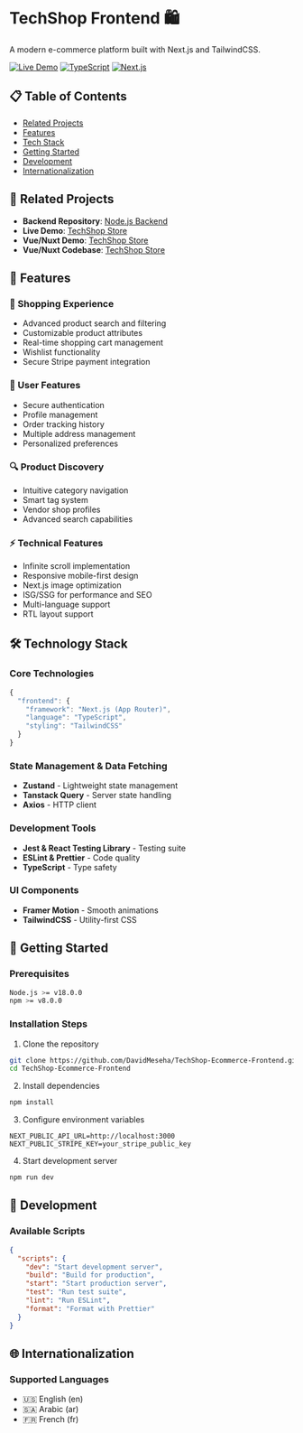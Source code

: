 # TechShop Frontend 🛍️

A modern e-commerce platform built with Next.js and TailwindCSS.

[![Live Demo](https://img.shields.io/badge/demo-live-green)](https://techshop-commerce.vercel.app/)
[![TypeScript](https://img.shields.io/badge/TypeScript-007ACC?logo=typescript&logoColor=white)](https://www.typescriptlang.org/)
[![Next.js](https://img.shields.io/badge/Next.js-black?logo=next.js&logoColor=white)](https://nextjs.org/)

## 📋 Table of Contents

- [Related Projects](#-related-projects)
- [Features](#-features)
- [Tech Stack](#-technology-stack)
- [Getting Started](#-getting-started)
- [Development](#-development)
- [Internationalization](#-internationalization)

## 🔗 Related Projects

- **Backend Repository**: [Node.js Backend](https://github.com/DavidMeseha/allInOne-myShop-back)
- **Live Demo**: [TechShop Store](https://techshop-commerce.vercel.app/)
- **Vue/Nuxt Demo**: [TechShop Store](https://techshop-commerce.vercel.app/)
- **Vue/Nuxt Codebase**: [TechShop Store](https://github.com/DavidMeseha/myshop-nuxt)

## 🎯 Features

### 🛒 Shopping Experience

- Advanced product search and filtering
- Customizable product attributes
- Real-time shopping cart management
- Wishlist functionality
- Secure Stripe payment integration

### 👤 User Features

- Secure authentication
- Profile management
- Order tracking history
- Multiple address management
- Personalized preferences

### 🔍 Product Discovery

- Intuitive category navigation
- Smart tag system
- Vendor shop profiles
- Advanced search capabilities

### ⚡ Technical Features

- Infinite scroll implementation
- Responsive mobile-first design
- Next.js image optimization
- ISG/SSG for performance and SEO
- Multi-language support
- RTL layout support

## 🛠️ Technology Stack

### Core Technologies

```typescript
{
  "frontend": {
    "framework": "Next.js (App Router)",
    "language": "TypeScript",
    "styling": "TailwindCSS"
  }
}
```

### State Management & Data Fetching

- **Zustand** - Lightweight state management
- **Tanstack Query** - Server state handling
- **Axios** - HTTP client

### Development Tools

- **Jest & React Testing Library** - Testing suite
- **ESLint & Prettier** - Code quality
- **TypeScript** - Type safety

### UI Components

- **Framer Motion** - Smooth animations
- **TailwindCSS** - Utility-first CSS

## 🚀 Getting Started

### Prerequisites

```bash
Node.js >= v18.0.0
npm >= v8.0.0
```

### Installation Steps

1. Clone the repository

```bash
git clone https://github.com/DavidMeseha/TechShop-Ecommerce-Frontend.git
cd TechShop-Ecommerce-Frontend
```

2. Install dependencies

```bash
npm install
```

3. Configure environment variables

```env
NEXT_PUBLIC_API_URL=http://localhost:3000
NEXT_PUBLIC_STRIPE_KEY=your_stripe_public_key
```

4. Start development server

```bash
npm run dev
```

## 🧪 Development

### Available Scripts

```json
{
  "scripts": {
    "dev": "Start development server",
    "build": "Build for production",
    "start": "Start production server",
    "test": "Run test suite",
    "lint": "Run ESLint",
    "format": "Format with Prettier"
  }
}
```

## 🌐 Internationalization

### Supported Languages

- 🇺🇸 English (en)
- 🇸🇦 Arabic (ar)
- 🇫🇷 French (fr)

